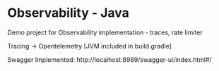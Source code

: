 # Observability - Java
Demo project for Observability implementation - traces, rate limiter

Tracing -> Opentelemetry [JVM included in build.gradle]

Swagger Implemented: http://localhost:8989/swagger-ui/index.html#/
